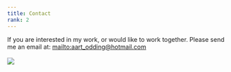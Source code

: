 ```yaml
---
title: Contact
rank: 2
---
```

If you are interested in my work, or would like to work together. Please send me an email at: <mailto:aart_odding@hotmail.com>
<br>
<br>
<img src="/img/fabric-9.jpg">
